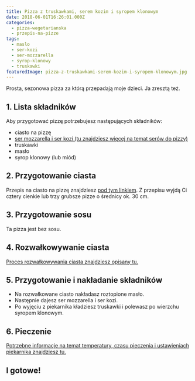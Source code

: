 ```yaml
---
title: Pizza z truskawkami, serem kozim i syropem klonowym
date: 2018-06-01T16:26:01.000Z
categories: 
  - pizza-wegetarianska
  - przepis-na-pizze
tags: 
  - maslo
  - ser-kozi
  - ser-mozzarella
  - syrop-klonowy
  - truskawki
featuredImage: pizza-z-truskawkami-serem-kozim-i-syropem-klonowym.jpg
---
```


Prosta, sezonowa pizza za którą przepadają moje dzieci. Ja zresztą też.

## 1\. Lista składników

Aby przygotować pizzę potrzebujesz następujących składników:

- ciasto na pizzę
- <a title="Ser do pizzy" href="/jaki-ser-wybrac-do-pizzy/" target="_blank" rel="noopener">ser mozzarella i ser kozi (tu znajdziesz więcej na temat serów do pizzy)</a>
- truskawki
- masło
- syrop klonowy (lub miód)

## 2\. Przygotowanie ciasta

Przepis na ciasto na pizzę znajdziesz <a title="Przepis na ciasto podstawowe" href="/przepis-na-ciasto-na-pizze/" target="_blank" rel="noopener">pod tym linkiem</a>. Z przepisu wyjdą Ci cztery cienkie lub trzy grubsze pizze o średnicy ok. 30 cm.

## 3\. Przygotowanie sosu

Ta pizza jest bez sosu.

## 4\. Rozwałkowywanie ciasta

<a title="Rozwałkowywanie ciasta" href="/jak-walkowac-ciasto-pizzy/" target="_blank" rel="noopener">Proces rozwałkowywania ciasta znajdziesz opisany tu.</a>

## 5\. Przygotowanie i nakładanie składników

- Na rozwałkowane ciasto nakładasz roztopione masło.
- Następnie dajesz ser mozzarella i ser kozi.
- Po wyjęciu z piekarnika kładziesz truskawki i polewasz po wierzchu syropem klonowym.

## 6\. Pieczenie

<a title="Jak ustawić piekarnik do pieczenia pizzy" href="/jak-ustawic-piekarnik-pieczenia-pizzy/" target="_blank" rel="noopener">Potrzebne informacje na temat temperatury, czasu pieczenia i ustawieniach piekarnika znajdziesz tu.</a>

## I gotowe!
